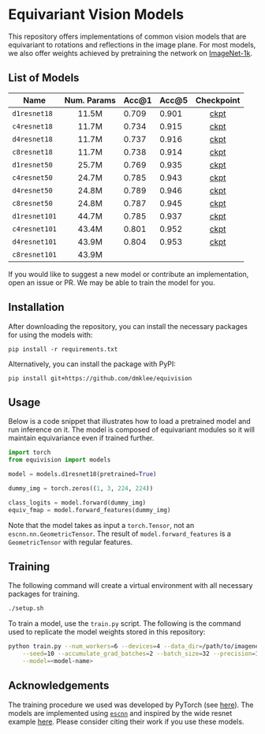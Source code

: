 # Equivariant Vision Models
This repository offers implementations of common vision models that are equivariant
to rotations and reflections in the image plane.  For most models, we also offer
weights achieved by pretraining the network on [ImageNet-1k](https://www.image-net.org/).

## List of Models

| Name          | Num. Params | Acc@1 | Acc@5 | Checkpoint |
| ------------  |:--------:   | ----- | ----- | :----------: |
| `d1resnet18`  |      11.5M  | 0.709 | 0.901 | [ckpt](https://drive.google.com/file/d/1LX9--04ZOTv28kZH2WIO8IhL8UI7Wi0f/view?usp=drive_link) |
| `c4resnet18`  |      11.7M  | 0.734 | 0.915 | [ckpt](https://drive.google.com/file/d/1hO04WpgJHH_a0f2eYfClhwBm4SRnC9xM/view?usp=drive_link) |
| `d4resnet18`  |      11.7M  | 0.737 | 0.916 | [ckpt](https://drive.google.com/file/d/19TsJP49g6O16eGihP35Cg5IPXGoNgVaW/view?usp=drive_link) |
| `c8resnet18`  |      11.7M  | 0.738 | 0.914 | [ckpt](https://drive.google.com/file/d/1i4uboCtvyYkhWOqwOAg2A57jb-D8-xCN/view?usp=drive_link) |
| `d1resnet50`  |      25.7M  | 0.769 | 0.935 | [ckpt](https://drive.google.com/file/d/1q6mep0tpIoiZFYWuSi1dPnVQ1Fd60OKn/view?usp=drive_link) |
| `c4resnet50`  |      24.7M  | 0.785 | 0.943 | [ckpt](https://drive.google.com/file/d/1NYTjon1zvghdGmpn4OkbB4xhIX5ixAxI/view?usp=drive_link) |
| `d4resnet50`  |      24.8M  | 0.789 | 0.946 | [ckpt](https://drive.google.com/file/d/1Fr3JQqQFGaL_JjPelZ3gxGhUs5_o0lI8/view?usp=drive_link) |
| `c8resnet50`  |      24.8M  | 0.787 | 0.945 | [ckpt](https://drive.google.com/file/d/13Et3SvIoxRFEy9N8t61O6EeAeameKzLX/view?usp=drive_link) |
| `d1resnet101` |      44.7M  | 0.785 | 0.937 | [ckpt](https://drive.google.com/file/d/1iRRkAM3JgU0L61YO3LC3zGFFbK0F3f1I/view?usp=drive_link) |
| `c4resnet101` |      43.4M  | 0.801 | 0.952 | [ckpt](https://drive.google.com/file/d/16N9H6ac_WWzC01wBDW06tTL0HWCTcVmW/view?usp=drive_link) |
| `d4resnet101` |      43.9M  | 0.804 | 0.953 | [ckpt](https://drive.google.com/file/d/1qmkLJV87lVKFnPdZMEsYoe2rrjpI96PM/view?usp=drive_link)  |
| `c8resnet101` |      43.9M  |       |       |   |

If you would like to suggest a new model or contribute an implementation,
open an issue or PR.  We may be able to train the model for you.

## Installation
After downloading the repository, you can install the necessary packages for
using the models with:
```
pip install -r requirements.txt
```
Alternatively, you can install the package with PyPI:
```
pip install git+https://github.com/dmklee/equivision
```

## Usage
Below is a code snippet that illustrates how to load a pretrained model and
run inference on it.  The model is composed of equivariant modules so it will
maintain equivariance even if trained further.

```python
import torch
from equivision import models

model = models.d1resnet18(pretrained=True)

dummy_img = torch.zeros((1, 3, 224, 224))

class_logits = model.forward(dummy_img)
equiv_fmap = model.forward_features(dummy_img)
```
Note that the model takes as input a `torch.Tensor`, not an `escnn.nn.GeometricTensor`.  The result of `model.forward_features` is a `GeometricTensor` with regular
features.

## Training
The following command will create a virtual environment with all necessary packages
for training.
```bash
./setup.sh
```
To train a model, use the `train.py` script.  The following is the command
used to replicate the model weights stored in this repository:
```bash
python train.py --num_workers=6 --devices=4 --data_dir=/path/to/imagenet \
	--seed=10 --accumulate_grad_batches=2 --batch_size=32 --precision=16-mixed \
	--model=<model-name>
```

## Acknowledgements
The training procedure we used was developed by PyTorch (see [here](https://github.com/pytorch/vision/tree/main/references/classification)).
The models are implemented using [`escnn`](https://github.com/QUVA-Lab/escnn)
 and inspired by the wide resnet example [here](https://github.com/QUVA-Lab/escnn/blob/master/examples/e2wrn.py).
Please consider citing their work if you use these models.
